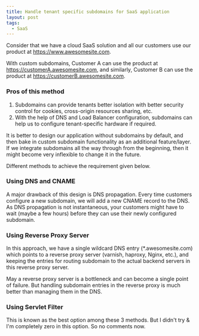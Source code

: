 ```yaml
---
title: Handle tenant specific subdomains for SaaS application
layout: post
tags:
  - SaaS
---
```


Consider that we have a cloud SaaS solution and all our customers use our product at https://www.awesomesite.com.

With custom subdomains, Customer A can use the product at https://customerA.awesomesite.com, and similarly, Customer B can use the product at https://customerB.awesomesite.com.

### Pros of this method

1. Subdomains can provide tenants better isolation with better security control for cookies, cross-origin resources sharing, etc.
2. With the help of DNS and Load Balancer configuration, subdomains can help us to configure tenant-specific hardware if required.

It is better to design our application without subdomains by default, and then bake in custom subdomain functionality as an additional feature/layer. If we integrate subdomains all the way through from the beginning, then it might become very inflexible to change it in the future.

Different methods to achieve the requirement given below.

### Using DNS and CNAME

A major drawback of this design is DNS propagation. Every time customers configure a new subdomain, we will add a new CNAME record to the DNS. As DNS propagation is not instantaneous, your customers might have to wait (maybe a few hours) before they can use their newly configured subdomain.

### Using Reverse Proxy Server

In this approach, we have a single wildcard DNS entry (*.awesomesite.com) which points to a reverse proxy server (varnish, haproxy, Nginx, etc.), and keeping the entries for routing subdomain to the actual backend servers in this reverse proxy server.

May a reverse proxy server is a bottleneck and can become a single point of failure. But handling subdomain entries in the reverse proxy is much better than managing them in the DNS.

### Using Servlet Filter

This is known as the best option among these 3 methods. But I didn't try & I'm completely zero in this option. So no comments now.
